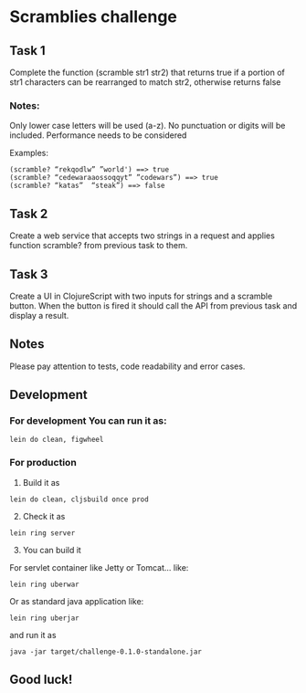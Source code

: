 # Scramblies challenge

## Task 1
Complete the function (scramble str1 str2) that returns true if a portion of str1 characters can be rearranged to match str2, otherwise returns false

### Notes:
Only lower case letters will be used (a-z). No punctuation or digits will be included.
Performance needs to be considered

Examples:
```
(scramble? “rekqodlw” ”world') ==> true
(scramble? “cedewaraaossoqqyt” ”codewars”) ==> true
(scramble? “katas”  “steak”) ==> false
```

## Task 2
Create a web service that accepts two strings in a request and applies function scramble? from previous task to them.

## Task 3
Create a UI in ClojureScript with two inputs for strings and a scramble button. When the button is fired it should call the API from previous task and display a result.

## Notes
Please pay attention to tests, code readability and error cases.

## Development

### For development You can run it as:

```
lein do clean, figwheel
```

### For production

1. Build it as
```
lein do clean, cljsbuild once prod
```

2. Check it as
```
lein ring server
```

3. You can build it

For servlet container like Jetty or Tomcat... like:
```
lein ring uberwar
```

Or as standard java application like:
```
lein ring uberjar
```
and run it as
```
java -jar target/challenge-0.1.0-standalone.jar
```

## Good luck!
